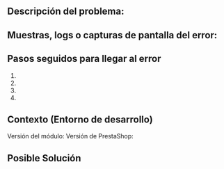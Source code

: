 <!--- Provide a general summary of the issue in the Title above -->

## Descripción del problema:
<!--- Detalle lo que exactamente sucede -->

## Muestras, logs o capturas de pantalla del error:
<!--- Deje aquí logs, capturas o ficheros donde se muestre el error -->

## Pasos seguidos para llegar al error
<!--- Detalle como se puede reproducir el error y donde sucede -->
1.
2.
3.
4.

## Contexto (Entorno de desarrollo)
Versión del módulo:
Versión de PrestaShop:
<!--- Informe de todo lo conocido con el PrestaShop donde se encuentra instalado? -->
<!--- Proveea de más información si cree que ayudará con la solución del error. -->

## Posible Solución
<!--- Not obligatory, but suggest a fix/reason for the bug, -->

<!--- Provide a general summary of the issue in the Title above -->

